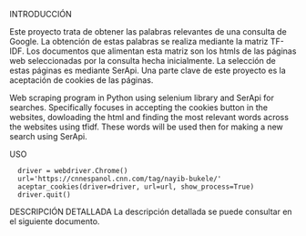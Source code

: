 INTRODUCCIÓN

Este proyecto trata de obtener las palabras relevantes de una consulta de Google. La obtención de estas palabras se realiza mediante la matriz TF-IDF. Los documentos que alimentan esta matriz son los htmls de las páginas web seleccionadas por la consulta hecha inicialmente. La selección de estas páginas es mediante SerApi. Una parte clave de este proyecto es la aceptación de cookies de las páginas. 

Web scraping program in Python using selenium library and SerApi for searches. Specifically focuses in accepting the cookies button in the websites, dowloading the html and finding the most relevant words across the websites using tfidf. These words will be used then for making a new search using SerApi.

USO

      driver = webdriver.Chrome()
      url='https://cnnespanol.cnn.com/tag/nayib-bukele/'
      aceptar_cookies(driver=driver, url=url, show_process=True)
      driver.quit()


DESCRIPCIÓN DETALLADA
La descripción detallada se puede consultar en el siguiente documento.

